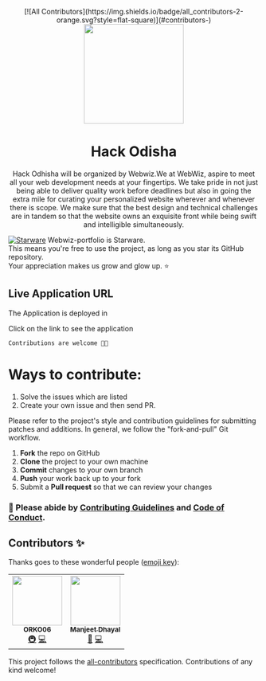 <p align='center'>
<!-- ALL-CONTRIBUTORS-BADGE:START - Do not remove or modify this section -->
[![All Contributors](https://img.shields.io/badge/all_contributors-2-orange.svg?style=flat-square)](#contributors-)
<!-- ALL-CONTRIBUTORS-BADGE:END -->

<img src='https://webwiznitr.xyz/assets/img/logo.png' width='200'>
 </p>
<h1 align='center'> Hack Odisha  </h1>
<p align='center'>Hack Odhisha will be organized by Webwiz.We at WebWiz, aspire to meet all your web development needs at your fingertips. We take pride in not just being able to deliver quality work before deadlines but also in going the extra mile for curating your personalized website wherever and whenever there is scope. We make sure that the best design and technical challenges are in tandem so that the website owns an exquisite front while being swift and intelligible simultaneously. </p>

[![Starware](https://img.shields.io/badge/⭐-Starware-f5a91a?labelColor=black)](https://github.com/zepfietje/starware)
Webwiz-portfolio is Starware.  
This means you're free to use the project, as long as you star its GitHub repository.  
Your appreciation makes us grow and glow up. ⭐

## Live Application URL
The Application is deployed in 

Click on the link to see the application

`Contributions are welcome 🎉🎉`

# Ways to contribute:
1. Solve the issues which are listed
2. Create your own issue and then send PR.

Please refer to the project's style and contribution guidelines for submitting patches and additions. In general, we follow the "fork-and-pull" Git workflow.

 1. **Fork** the repo on GitHub
 2. **Clone** the project to your own machine
 3. **Commit** changes to your own branch
 4. **Push** your work back up to your fork
 5. Submit a **Pull request** so that we can review your changes

### 🚀 Please abide by  [Contributing Guidelines](https://github.com/Webwiznitr/project-olive/blob/main/CONTRIBUTING.md) and [Code of Conduct](https://github.com/Webwiznitr/project-olive/blob/main/CODE_OF_CONDUCT.md).

## Contributors ✨

Thanks goes to these wonderful people ([emoji key](https://allcontributors.org/docs/en/emoji-key)):

<!-- ALL-CONTRIBUTORS-LIST:START - Do not remove or modify this section -->
<!-- prettier-ignore-start -->
<!-- markdownlint-disable -->
<table>
  <tr>
    <td align="center"><a href="https://github.com/ORKO06"><img src="https://avatars.githubusercontent.com/u/74568847?v=4?s=100" width="100px;" alt=""/><br /><sub><b>ORKO06</b></sub></a><br /><a href="#infra-ORKO06" title="Infrastructure (Hosting, Build-Tools, etc)">🚇</a> <a href="https://github.com/Webwiznitr/project-olive/commits?author=ORKO06" title="Code">💻</a></td>
    <td align="center"><a href="https://github.com/manjeetdhayal"><img src="https://avatars.githubusercontent.com/u/76167344?v=4?s=100" width="100px;" alt=""/><br /><sub><b>Manjeet Dhayal </b></sub></a><br /><a href="#maintenance-manjeetdhayal" title="Maintenance">🚧</a> <a href="https://github.com/Webwiznitr/project-olive/commits?author=manjeetdhayal" title="Code">💻</a></td>
  </tr>
</table>

<!-- markdownlint-restore -->
<!-- prettier-ignore-end -->

<!-- ALL-CONTRIBUTORS-LIST:END -->

This project follows the [all-contributors](https://github.com/all-contributors/all-contributors) specification. Contributions of any kind welcome!